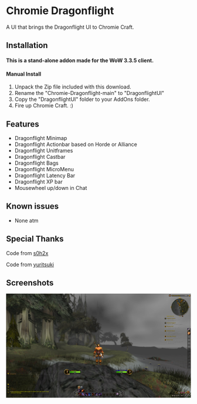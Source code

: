 # Chromie Dragonflight
A UI that brings the Dragonflight UI to Chromie Craft.

## Installation
#### This is a stand-alone addon made for the WoW 3.3.5 client.

#### Manual Install
1. Unpack the Zip file included with this download.
2. Rename the "Chromie-Dragonflight-main" to "DragonflightUI"
3. Copy the "DragonflightUI" folder to your AddOns folder.
4. Fire up Chromie Craft. :)

## Features
- Dragonflight Minimap
- Dragonflight Actionbar based on Horde or Alliance
- Dragonflight Unitframes
- Dragonflight Castbar
- Dragonflight Bags
- Dragonflight MicroMenu
- Dragonflight Latency Bar
- Dragonflight XP bar
- Mousewheel up/down in Chat

## Known issues
- None atm

## Special Thanks
Code from [s0h2x](https://github.com/s0h2x)

Code from [yuritsuki](https://github.com/yuritsuki/WoW-DragonflightUI)

## Screenshots
![](<Screenshots/ChromieDragonflight1.png>)

